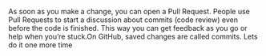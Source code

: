 As soon as you make a change, you can open a Pull Request. 
People use Pull Requests to start a discussion about commits (code review) even before the code is finished. 
This way you can get feedback as you go or help when you’re stuck.On GitHub, saved changes are called commits.
Lets do it one more time

